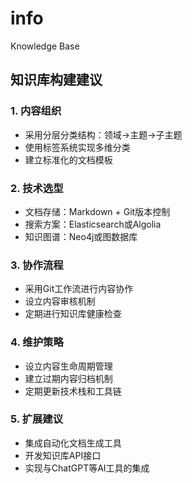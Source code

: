 info
====

Knowledge Base

## 知识库构建建议

### 1. 内容组织
- 采用分层分类结构：领域->主题->子主题
- 使用标签系统实现多维分类
- 建立标准化的文档模板

### 2. 技术选型
- 文档存储：Markdown + Git版本控制
- 搜索方案：Elasticsearch或Algolia
- 知识图谱：Neo4j或图数据库

### 3. 协作流程
- 采用Git工作流进行内容协作
- 设立内容审核机制
- 定期进行知识库健康检查

### 4. 维护策略
- 设立内容生命周期管理
- 建立过期内容归档机制
- 定期更新技术栈和工具链

### 5. 扩展建议
- 集成自动化文档生成工具
- 开发知识库API接口
- 实现与ChatGPT等AI工具的集成